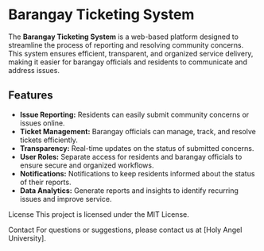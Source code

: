 # Barangay Ticketing System

The **Barangay Ticketing System** is a web-based platform designed to streamline the process of reporting and resolving community concerns. This system ensures efficient, transparent, and organized service delivery, making it easier for barangay officials and residents to communicate and address issues.

## Features

- **Issue Reporting:** Residents can easily submit community concerns or issues online.
- **Ticket Management:** Barangay officials can manage, track, and resolve tickets efficiently.
- **Transparency:** Real-time updates on the status of submitted concerns.
- **User Roles:** Separate access for residents and barangay officials to ensure secure and organized workflows.
- **Notifications:** Notifications to keep residents informed about the status of their reports.
- **Data Analytics:** Generate reports and insights to identify recurring issues and improve service.

License
This project is licensed under the MIT License.

Contact
For questions or suggestions, please contact us at [Holy Angel University].
